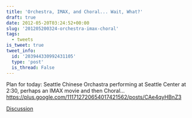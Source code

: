 ```yaml
---
title: 'Orchestra, IMAX, and Choral... Wait, What?'
draft: true
date: 2012-05-20T03:24:52+00:00
slug: '201205200324-orchestra-imax-choral'
tags:
  - tweets
is_tweet: true
tweet_info:
  id: '203944330992431105'
  type: 'post'
  is_thread: False
---
```




Plan for today: Seattle Chinese Orchastra performing at Seattle Center at 2:30, perhaps an IMAX movie and then Choral… <https://plus.google.com/111712720654017421562/posts/CAe4qyHBnZ3>

[Discussion](https://x.com/sytelus/status/203944330992431105)
